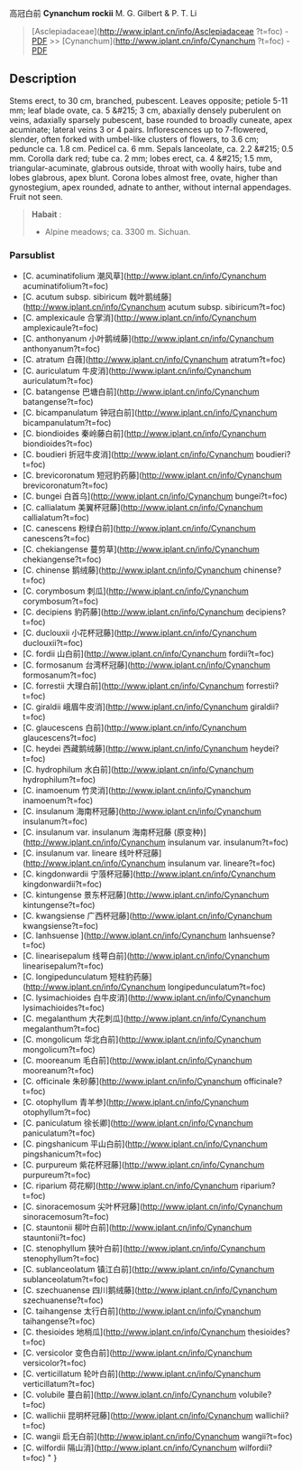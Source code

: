 高冠白前 **Cynanchum rockii** M. G. Gilbert & P. T. Li

> [Asclepiadaceae](http://www.iplant.cn/info/Asclepiadaceae ?t=foc) - [PDF](http://iplant.cn/foc/pdf/Asclepiadaceae.pdf) >> [Cynanchum](http://www.iplant.cn/info/Cynanchum ?t=foc) - [PDF](http://www.iplant.cn/foc/pdf/Cynanchum.pdf)

## Description

Stems erect, to 30 cm, branched, pubescent. Leaves opposite; petiole 5-11 mm; leaf blade ovate, ca. 5 &amp;#215; 3 cm, abaxially densely puberulent on veins, adaxially sparsely pubescent, base rounded to broadly cuneate, apex acuminate; lateral veins 3 or 4 pairs. Inflorescences up to 7-flowered, slender, often forked with umbel-like clusters of flowers, to 3.6 cm; peduncle ca. 1.8 cm. Pedicel ca. 6 mm. Sepals lanceolate, ca. 2.2 &amp;#215; 0.5 mm. Corolla dark red; tube ca. 2 mm; lobes erect, ca. 4 &amp;#215; 1.5 mm, triangular-acuminate, glabrous outside, throat with woolly hairs, tube and lobes glabrous, apex blunt. Corona lobes almost free, ovate, higher than gynostegium, apex rounded, adnate to anther, without internal appendages. Fruit not seen.
> **Habait** : 
>* Alpine meadows; ca. 3300 m. Sichuan.

### Parsublist

* [C.  acuminatifolium  潮风草](http://www.iplant.cn/info/Cynanchum acuminatifolium?t=foc)
* [C.  acutum subsp. sibiricum  戟叶鹅绒藤](http://www.iplant.cn/info/Cynanchum acutum subsp. sibiricum?t=foc)
* [C.  amplexicaule  合掌消](http://www.iplant.cn/info/Cynanchum amplexicaule?t=foc)
* [C.  anthonyanum  小叶鹅绒藤](http://www.iplant.cn/info/Cynanchum anthonyanum?t=foc)
* [C.  atratum  白薇](http://www.iplant.cn/info/Cynanchum atratum?t=foc)
* [C.  auriculatum  牛皮消](http://www.iplant.cn/info/Cynanchum auriculatum?t=foc)
* [C.  batangense  巴塘白前](http://www.iplant.cn/info/Cynanchum batangense?t=foc)
* [C.  bicampanulatum  钟冠白前](http://www.iplant.cn/info/Cynanchum bicampanulatum?t=foc)
* [C.  biondioides  秦岭藤白前](http://www.iplant.cn/info/Cynanchum biondioides?t=foc)
* [C.  boudieri  折冠牛皮消](http://www.iplant.cn/info/Cynanchum boudieri?t=foc)
* [C.  brevicoronatum  短冠豹药藤](http://www.iplant.cn/info/Cynanchum brevicoronatum?t=foc)
* [C.  bungei  白首乌](http://www.iplant.cn/info/Cynanchum bungei?t=foc)
* [C.  callialatum  美翼杯冠藤](http://www.iplant.cn/info/Cynanchum callialatum?t=foc)
* [C.  canescens  粉绿白前](http://www.iplant.cn/info/Cynanchum canescens?t=foc)
* [C.  chekiangense  蔓剪草](http://www.iplant.cn/info/Cynanchum chekiangense?t=foc)
* [C.  chinense  鹅绒藤](http://www.iplant.cn/info/Cynanchum chinense?t=foc)
* [C.  corymbosum  刺瓜](http://www.iplant.cn/info/Cynanchum corymbosum?t=foc)
* [C.  decipiens  豹药藤](http://www.iplant.cn/info/Cynanchum decipiens?t=foc)
* [C.  duclouxii  小花杯冠藤](http://www.iplant.cn/info/Cynanchum duclouxii?t=foc)
* [C.  fordii  山白前](http://www.iplant.cn/info/Cynanchum fordii?t=foc)
* [C.  formosanum  台湾杯冠藤](http://www.iplant.cn/info/Cynanchum formosanum?t=foc)
* [C.  forrestii  大理白前](http://www.iplant.cn/info/Cynanchum forrestii?t=foc)
* [C.  giraldii  峨眉牛皮消](http://www.iplant.cn/info/Cynanchum giraldii?t=foc)
* [C.  glaucescens  白前](http://www.iplant.cn/info/Cynanchum glaucescens?t=foc)
* [C.  heydei  西藏鹅绒藤](http://www.iplant.cn/info/Cynanchum heydei?t=foc)
* [C.  hydrophilum  水白前](http://www.iplant.cn/info/Cynanchum hydrophilum?t=foc)
* [C.  inamoenum  竹灵消](http://www.iplant.cn/info/Cynanchum inamoenum?t=foc)
* [C.  insulanum  海南杯冠藤](http://www.iplant.cn/info/Cynanchum insulanum?t=foc)
* [C.  insulanum var. insulanum  海南杯冠藤 (原变种)](http://www.iplant.cn/info/Cynanchum insulanum var. insulanum?t=foc)
* [C.  insulanum var. lineare  线叶杯冠藤](http://www.iplant.cn/info/Cynanchum insulanum var. lineare?t=foc)
* [C.  kingdonwardii  宁蒗杯冠藤](http://www.iplant.cn/info/Cynanchum kingdonwardii?t=foc)
* [C.  kintungense  景东杯冠藤](http://www.iplant.cn/info/Cynanchum kintungense?t=foc)
* [C.  kwangsiense  广西杯冠藤](http://www.iplant.cn/info/Cynanchum kwangsiense?t=foc)
* [C.  lanhsuense  ](http://www.iplant.cn/info/Cynanchum lanhsuense?t=foc)
* [C.  linearisepalum  线萼白前](http://www.iplant.cn/info/Cynanchum linearisepalum?t=foc)
* [C.  longipedunculatum  短柱豹药藤](http://www.iplant.cn/info/Cynanchum longipedunculatum?t=foc)
* [C.  lysimachioides  白牛皮消](http://www.iplant.cn/info/Cynanchum lysimachioides?t=foc)
* [C.  megalanthum  大花刺瓜](http://www.iplant.cn/info/Cynanchum megalanthum?t=foc)
* [C.  mongolicum  华北白前](http://www.iplant.cn/info/Cynanchum mongolicum?t=foc)
* [C.  mooreanum  毛白前](http://www.iplant.cn/info/Cynanchum mooreanum?t=foc)
* [C.  officinale  朱砂藤](http://www.iplant.cn/info/Cynanchum officinale?t=foc)
* [C.  otophyllum  青羊参](http://www.iplant.cn/info/Cynanchum otophyllum?t=foc)
* [C.  paniculatum  徐长卿](http://www.iplant.cn/info/Cynanchum paniculatum?t=foc)
* [C.  pingshanicum  平山白前](http://www.iplant.cn/info/Cynanchum pingshanicum?t=foc)
* [C.  purpureum  紫花杯冠藤](http://www.iplant.cn/info/Cynanchum purpureum?t=foc)
* [C.  riparium  荷花柳](http://www.iplant.cn/info/Cynanchum riparium?t=foc)
* [C.  sinoracemosum  尖叶杯冠藤](http://www.iplant.cn/info/Cynanchum sinoracemosum?t=foc)
* [C.  stauntonii  柳叶白前](http://www.iplant.cn/info/Cynanchum stauntonii?t=foc)
* [C.  stenophyllum  狭叶白前](http://www.iplant.cn/info/Cynanchum stenophyllum?t=foc)
* [C.  sublanceolatum  镇江白前](http://www.iplant.cn/info/Cynanchum sublanceolatum?t=foc)
* [C.  szechuanense  四川鹅绒藤](http://www.iplant.cn/info/Cynanchum szechuanense?t=foc)
* [C.  taihangense  太行白前](http://www.iplant.cn/info/Cynanchum taihangense?t=foc)
* [C.  thesioides  地梢瓜](http://www.iplant.cn/info/Cynanchum thesioides?t=foc)
* [C.  versicolor  变色白前](http://www.iplant.cn/info/Cynanchum versicolor?t=foc)
* [C.  verticillatum  轮叶白前](http://www.iplant.cn/info/Cynanchum verticillatum?t=foc)
* [C.  volubile  蔓白前](http://www.iplant.cn/info/Cynanchum volubile?t=foc)
* [C.  wallichii  昆明杯冠藤](http://www.iplant.cn/info/Cynanchum wallichii?t=foc)
* [C.  wangii  启无白前](http://www.iplant.cn/info/Cynanchum wangii?t=foc)
* [C.  wilfordii  隔山消](http://www.iplant.cn/info/Cynanchum wilfordii?t=foc)
"
}
